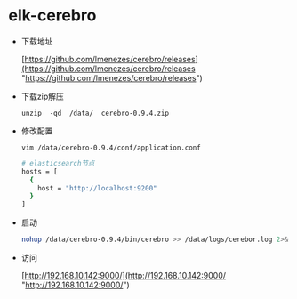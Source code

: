 # elk-cerebro

* 下载地址

  [https://github.com/lmenezes/cerebro/releases](https://github.com/lmenezes/cerebro/releases "https://github.com/lmenezes/cerebro/releases")
* 下载zip解压

  `unzip  -qd  /data/  cerebro-0.9.4.zip`
* 修改配置

  `vim /data/cerebro-0.9.4/conf/application.conf ​`

  ```bash
  # elasticsearch节点
  hosts = [
    {
      host = "http://localhost:9200"
    }
  ]
  ```
* 启动

  ```bash
  nohup /data/cerebro-0.9.4/bin/cerebro >> /data/logs/cerebor.log 2>&1 &
  ```
* 访问

  [http://192.168.10.142:9000/](http://192.168.10.142:9000/ "http://192.168.10.142:9000/")
